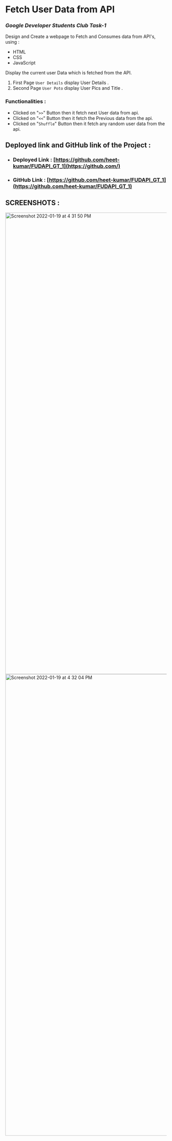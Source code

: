 # **Fetch User Data from API**
### _**Google Developer Students Club Task-1**_

Design and Create a webpage to Fetch and Consumes data from API's, using :
- HTML
- CSS
- JavaScript

Display the current user Data which is fetched from the API.
1. First Page `User Details` display User Details .
2. Second Page `User Poto` display User Pics and Title .

### **Functionalities :**

- Clicked on "`>>`" Button then it fetch next User data from api.
- Clicked on "`<<`" Button then it fetch the Previous data from the api.
- Clicked on "`Shuffle`" Button then it fetch any random user data from the api.

## **Deployed link and GitHub link of the Project :**
- ### **Deployed Link :** [https://github.com/heet-kumar/FUDAPI_GT_1](https://github.com/)
- ### **GitHub Link :** [https://github.com/heet-kumar/FUDAPI_GT_1](https://github.com/heet-kumar/FUDAPI_GT_1)

## **SCREENSHOTS :**
<img width="1440" alt="Screenshot 2022-01-19 at 4 31 50 PM" src="https://user-images.githubusercontent.com/78725162/150118763-55c4c4e9-3ba1-4522-8638-2aeffd07b6c9.png">
<img width="1440" alt="Screenshot 2022-01-19 at 4 32 04 PM" src="https://user-images.githubusercontent.com/78725162/150118784-58363e50-55f2-4ece-a743-b2397ddcd9dc.png">
